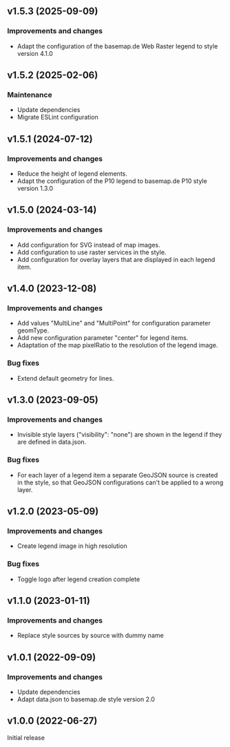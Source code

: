 ## v1.5.3 (2025-09-09)
### Improvements and changes
* Adapt the configuration of the basemap.de Web Raster legend to style version 4.1.0

## v1.5.2 (2025-02-06)
### Maintenance
* Update dependencies
* Migrate ESLint configuration

## v1.5.1 (2024-07-12)
### Improvements and changes
* Reduce the height of legend elements.
* Adapt the configuration of the P10 legend to basemap.de P10 style version 1.3.0

## v1.5.0 (2024-03-14)
### Improvements and changes
* Add configuration for SVG instead of map images.
* Add configuration to use raster services in the style.
* Add configuration for overlay layers that are displayed in each legend item.

## v1.4.0 (2023-12-08)
### Improvements and changes
* Add values "MultiLine" and "MultiPoint" for configuration parameter geomType.
* Add new configuration parameter "center" for legend items.
* Adaptation of the map pixelRatio to the resolution of the legend image.

### Bug fixes
* Extend default geometry for lines.

## v1.3.0 (2023-09-05)
### Improvements and changes
* Invisible style layers ("visibility": "none") are shown in the legend if they are defined in data.json.

### Bug fixes
* For each layer of a legend item a separate GeoJSON source is created in the style, so that GeoJSON configurations can't be applied to a wrong layer.

## v1.2.0 (2023-05-09)
### Improvements and changes
* Create legend image in high resolution

### Bug fixes
* Toggle logo after legend creation complete

## v1.1.0 (2023-01-11)
### Improvements and changes
* Replace style sources by source with dummy name

## v1.0.1 (2022-09-09)
### Improvements and changes
* Update dependencies
* Adapt data.json to basemap.de style version 2.0

## v1.0.0 (2022-06-27)
Initial release